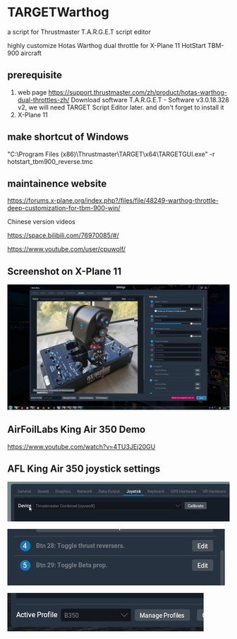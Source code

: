 # TARGETWarthog

a script for Thrustmaster T.A.R.G.E.T script editor

highly customize Hotas Warthog dual throttle for X-Plane 11 HotStart TBM-900 aircraft


## prerequisite ##

1. web page https://support.thrustmaster.com/zh/product/hotas-warthog-dual-throttles-zh/
    Download software T.A.R.G.E.T - Software v3.0.18.328 v2, we will need TARGET Script Editor later. and don't forget to install it
1. X-Plane 11

## make shortcut of Windows ##

"C:\Program Files (x86)\Thrustmaster\TARGET\x64\TARGETGUI.exe" -r hotstart_tbm900_reverse.tmc

## maintainence website ##

https://forums.x-plane.org/index.php?/files/file/48249-warthog-throttle-deep-customization-for-tbm-900-win/

Chinese version videos

https://space.bilibili.com/76970085/#/

https://www.youtube.com/user/cpuwolf/


## Screenshot on X-Plane 11 ##

![TARGETWarthog](ui_adv.jpg)

## AirFoilLabs King Air 350 Demo ##

https://www.youtube.com/watch?v=4TU3JEj20GU

## AFL King Air 350 joystick settings ##

![TARGETWarthog](B350_1.jpg)

![TARGETWarthog](B350_2.jpg)

![TARGETWarthog](B350_3.jpg)

